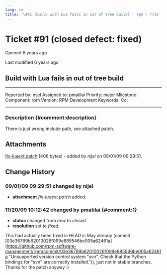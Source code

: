 ```yaml
---
lang: en
title: '\#91 (Build with Lua fails in out of tree build) - rpm - Trac'
---
```


Ticket \#91 (closed defect: fixed)
==================================

Opened 6 years ago

Last modified 6 years ago

Build with Lua fails in out of tree build
-----------------------------------------

  -------------- ------- -------------- -----------------
  Reported by:   nijel   Assigned to:   pmatilai
  Priority:      major   Milestone:     
  Component:     rpm     Version:       RPM Development
  Keywords:              Cc:            
                                        
  -------------- ------- -------------- -----------------

### Description {#comment:description}

There is just wrong include path, see attached patch.

Attachments
-----------

[fix-luaext.patch](/attachment/ticket/91/fix-luaext.patch "View attachment")
(406 bytes) - added by *nijel* on 09/01/09 09:29:51.

Change History
--------------

### 09/01/09 09:29:51 changed by nijel

-   **attachment** *fix-luaext.patch* added.

### 11/20/09 10:12:42 changed by pmatilai {#comment:1}

-   **status** changed from *new* to *closed*.
-   **resolution** set to *fixed*.

This had actually been fixed in HEAD in May already (commit
[03e36789b62010026f099e885546be005a62461a](https://github.com/rpm-software-management/rpm/commit/03e36789b62010026f099e885546be005a62461a "Unsupported version control system "svn". Check that the Python bindings for "svn" are correctly installed.")),
just not in stable branches. Thanks for the patch anyway :)
